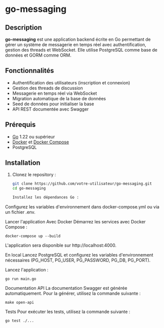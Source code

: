 # go-messaging

## Description

**go-messaging** est une application backend écrite en Go permettant de gérer un système de messagerie en temps réel avec authentification, gestion des threads et WebSocket. Elle utilise PostgreSQL comme base de données et GORM comme ORM.

## Fonctionnalités

- Authentification des utilisateurs (inscription et connexion)
- Gestion des threads de discussion
- Messagerie en temps réel via WebSocket
- Migration automatique de la base de données
- Seed de données pour initialiser la base
- API REST documentée avec Swagger

## Prérequis

- [Go](https://golang.org/) 1.22 ou supérieur
- [Docker](https://www.docker.com/) et [Docker Compose](https://docs.docker.com/compose/)
- PostgreSQL

## Installation

1. Clonez le repository :

   ```bash
   git clone https://github.com/votre-utilisateur/go-messaging.git
   cd go-messaging

   Installez les dépendances Go :
   ```

Configurez les variables d'environnement dans docker-compose.yml ou via un fichier .env.

Lancer l'application
Avec Docker
Démarrez les services avec Docker Compose :

`docker-compose up --build`

L'application sera disponible sur http://localhost:4000.

En local
Lancez PostgreSQL et configurez les variables d'environnement nécessaires (PG_HOST, PG_USER, PG_PASSWORD, PG_DB, PG_PORT).

Lancez l'application :

`go run main.go`

Documentation API
La documentation Swagger est générée automatiquement. Pour la générer, utilisez la commande suivante :

`make open-api`

Tests
Pour exécuter les tests, utilisez la commande suivante :

`go test ./...`
